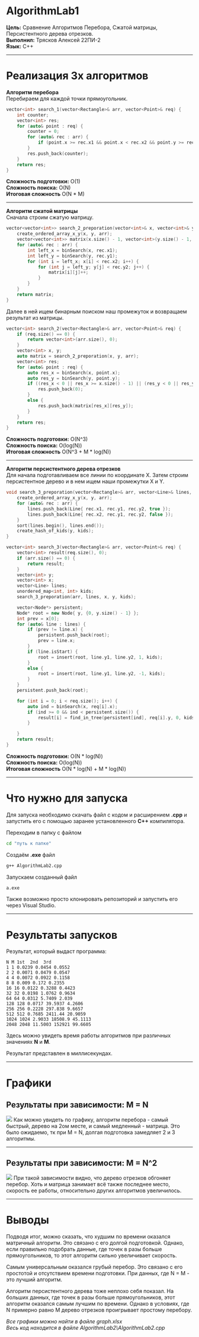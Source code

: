 # **AlgorithmLab1** 
**Цель:** Сравнение Алгоритмов Перебора, Сжатой матрицы, Персистентного дерева отрезков.  
**Выполнил:** Трясков Алексей 22ПИ-2  
**Язык:** C++
___
# Реализация 3х алгоритмов
**Алгоритм перебора**  
Перебираем для каждой точки прямоугольник.

```C++
vector<int> search_1(vector<Rectangle>& arr, vector<Point>& req) {
    int counter;
    vector<int> res;
    for (auto& point : req) {
        counter = 0;
        for (auto& rec : arr) {
            if (point.x >= rec.x1 && point.x < rec.x2 && point.y >= rec.y1 && point.y < rec.y2) counter++;
        }
        res.push_back(counter);
    }
    return res;
}
```

**Сложность подготовки:** O(1)  
**Сложность поиска:** O(N)  
**Итоговая сложность** O(N * M) 
___
**Алгоритм сжатой матрицы**  
Сначала строим сжатую матрицу.

```C++
vector<vector<int>> search_2_preporation(vector<int>& x, vector<int>& y, vector<Rectangle>& arr) {
    create_ordered_array_x_y(x, y, arr);
    vector<vector<int>> matrix(x.size() - 1, vector<int>(y.size() - 1, 0));
    for (auto& rec : arr) {
        int left_x = binSearch(x, rec.x1);
        int left_y = binSearch(y, rec.y1);
        for (int i = left_x; x[i] < rec.x2; i++) {
            for (int j = left_y; y[j] < rec.y2; j++) {
                matrix[i][j]++;
            }
        }
    }
    return matrix;
}
```

Далее в ней ищем бинарным поиском наш промежуток и возвращаем результат из матрицы.

```C++
vector<int> search_2(vector<Rectangle>& arr, vector<Point>& req) {
    if (req.size() == 0) {
        return vector<int>(arr.size(), 0);
    }
    vector<int> x, y;
    auto matrix = search_2_preporation(x, y, arr);
    vector<int> res;
    for (auto& point : req) {
        auto res_x = binSearch(x, point.x);
        auto res_y = binSearch(y, point.y);
        if ((res_x < 0 || res_x >= x.size() - 1) || (res_y < 0 || res_y >= y.size() - 1)) {
            res.push_back(0);
        }
        else {
            res.push_back(matrix[res_x][res_y]);
        }
    }
    return res;
}
```

**Сложность подготовки:** O(N^3)  
**Сложность поиска:** O(log(N))  
**Итоговая сложность** O(N^3 + M * log(N)) 
___
**Алгоритм персистентного дерева отрезков**  
Для начала подготавливаем все линии по координате Х. Затем строим персистентное дерево и в нем ищем наши промежутки X и Y. 

```C++
void search_3_preporation(vector<Rectangle>& arr, vector<Line>& lines, vector<int>& x, vector<int>& y, unordered_map<int, int>& kids) {
    create_ordered_array_x_y(x, y, arr);
    for (auto& rec : arr) {
        lines.push_back(Line{ rec.x1, rec.y1, rec.y2, true });
        lines.push_back(Line{ rec.x2, rec.y1, rec.y2, false });
    }
    sort(lines.begin(), lines.end());
    create_hash_of_kids(y, kids);
}

vector<int> search_3(vector<Rectangle>& arr, vector<Point>& req) {
    vector<int> result(req.size(), 0);
    if (arr.size() == 0) {
        return result;
    }
    vector<int> y;
    vector<int> x;
    vector<Line> lines;
    unordered_map<int, int> kids;
    search_3_preporation(arr, lines, x, y, kids);

    vector<Node*> persistent;
    Node* root = new Node{ y, {0, y.size() - 1} };
    int prev = x[0];
    for (auto& line : lines) {
        if (prev != line.x) {
            persistent.push_back(root);
            prev = line.x;
        }
        if (line.isStart) {
            root = insert(root, line.y1, line.y2, 1, kids);
        }
        else {
            root = insert(root, line.y1, line.y2, -1, kids);
        }
    }
    persistent.push_back(root);

    for (int i = 0; i < req.size(); i++) {
        auto ind = binSearch(x, req[i].x);
        if (ind >= 0 && ind < persistent.size()) {
            result[i] = find_in_tree(persistent[ind], req[i].y, 0, kids);
        }

    }
    return result;
}
```

**Сложность подготовки:** O(N * log(N))  
**Сложность поиска:** O(log(N))    
**Итоговая сложность** O(N * log(N) + M * log(N))
___  

# Что нужно для запуска

Для запуска необходимо скачать файл с кодом и расширением **.cpp** и запустить его с помощью заранее установленного **C++** компилятора. 

Переходим в папку с файлом

```cmd
cd "путь к папке"
```

Создаём **.exe** файл

```cmd
g++ AlgorithmLab2.cpp
```

Запускаем созданный файл

```cmd
a.exe
```
Также возможно просто клонировать репозиторий и запустить его через Visual Studio.
___
# Результаты запусков

Результат, который выдаст программа:

```
N M 1st  2nd  3rd
1 1 0.0239 0.0454 0.0552
2 2 0.0071 0.0479 0.0547
4 4 0.0072 0.0922 0.1158
8 8 0.009 0.172 0.2355
16 16 0.0122 0.3288 0.4423
32 32 0.0198 1.0762 0.9634
64 64 0.0312 5.7409 2.039
128 128 0.0717 39.5937 4.2606
256 256 0.2228 297.838 9.6657
512 512 0.7685 2411.44 20.9059
1024 1024 2.9033 18508.9 45.1113
2048 2048 11.5003 152921 99.6605
```


Здесь можно увидеть время работы алгоритмов при различных значениях **N** и **M**.

Результат представлен в миллисекундах.
___
# Графики

## Результаты при зависимости: M = N
<img src="img/M=N_graph.png">
Как можно увидеть по графику, алгоритм перебора - самый быстрый, дерево на 2ом месте, и самый медленный - матрица. 
Это было ожидаемо, тк при M = N, долгая подготовка замедляет 2 и 3 алгоритмы.

___

## Результаты при зависимости: M = N^2
<img src="img/M=N^2_graph.png">
При такой зависимости видно, что дерево отрезков обгоняет перебор. Хоть и матрица занимает всё также последнее место, скорость ее работы, относительно других алгоритмов увеличилось. 


___
# Выводы
Подводя итог, можно сказать, что худшим по времени оказался матричный алгоритм. Это связано с его долгой подготовкой. Однако, если правильно подобрать данные, где точек в разы больше прямоугольников, то этот алгоритм сильно увеличивает скорость.

Самым универсальным оказался грубый перебор. Это связано с его простотой и отсутствием времени подготовки. При данных, где N = M - это лучший алгоритм.

Алгоритм персистентного дерева тоже неплохо себя показал. На больших данных, где точек в разы больше прямоугольников, этот алгоритм оказался самым лучшим по времени. Однако в условиях, где N примерно равно M дерево отрезков проигрывает простому перебору.

*Все графики можно найти в файле graph.xlsx*  
*Весь код находится в файле AlgorithmLab2\AlgorithmLab2.cpp*